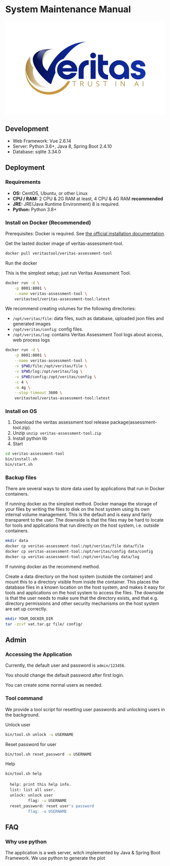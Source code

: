 # System Maintenance Manual
![logo](./.img/logo.png)
## Development

* Web Framework: Vue 2.6.14
* Server: Python 3.6+, Java 8, Spring Boot 2.4.10
* Database: sqlite 3.34.0

## Deployment

### Requirements

* __OS:__ CentOS, Ubuntu, or other Linux
* __CPU / RAM:__ 2 CPU & 2G RAM at least, 4 CPU & 4G RAM __recommended__
* __JRE:__ JRE(Java Runtime Environment) 8 is required.
* __Python:__ Python 3.8+

### Install on Docker (Recommended)

Prerequisites: Docker is required. See [the official installation documentation](https://docs.docker.com/get-docker/).

Get the lasted docker image of veritas-assessment-tool.
```bash
docker pull veritastool/veritas-assessment-tool
```

Run the docker 

This is the simplest setup; just run Veritas Assessment Tool.

```bash
docker run -d \
	-p 8001:8001 \
	--name veritas-assessment-tool \
	veritastool/veritas-assessment-tool:latest
```



We recommend creating volumes for the following directories:

* `/opt/veritas/file`: data files, such as database, uploaded json files and generated images
* `/opt/veritas/config`: config files.
* `/opt/veritas/log`: contains Veritas Assessment Tool logs about access, web process logs

```bash
docker run -d \
	-p 8001:8001 \
	--name veritas-assessment-tool \
	-v $PWD/file:/opt/veritas/file \
	-v $PWD/log:/opt/veritas/log \
	-v $PWD/config:/opt/veritas/config \
	-c 4 \
	-m 4g \
	--stop-timeout 3600 \
	veritastool/veritas-assessment-tool:latest
```
 

### Install on OS

1. Download the veritas assessment tool release package(assessment-tool.zip).
2. Unzip `unzip veritas-assessment-tool.zip`
3. Install python lib
4. Start
```bash
cd veritas-assessment-tool
bin/install.sh
bin/start.sh
```

### Backup files

There are several ways to store data used by applications that run in Docker containers.

If running docker as the simplest method.
Docker manage the storage of your files by writing the files to disk on the host system using its own internal volume management.
This is the default and is easy and fairly transparent to the user. 
The downside is that the files may be hard to locate for tools and applications that run directly on the host system, i.e. outside containers.
```bash
mkdir data
docker cp veritas-assessment-tool:/opt/veritas/file data/file
docker cp veritas-assessment-tool:/opt/veritas/config data/config
docker cp veritas-assessment-tool:/opt/veritas/log data/log
```

If running docker as the recommend method.

Create a data directory on the host system (outside the container) and mount this to a directory visible from inside the container.
This places the database files in a known location on the host system, and makes it easy for tools and applications on the host system to access the files.
The downside is that the user needs to make sure that the directory exists, and that e.g. directory permissions and other security mechanisms on the host system are set up correctly.

```bash
mkdir YOUR_DOCKER_DIR
tar -zcvf vat.tar.gz file/ config/
```

## Admin

### Accessing the Application

Currently, the default user and password is `admin/123456`.

You should change the default password after first login.

You can create some normal users as needed.


### Tool command

We provide a tool script for resetting user passwords and unlocking users in the background.

Unlock user
```bash
bin/tool.sh unlock -u USERNAME
```

Reset password for user
```bash
bin/tool.sh reset_password -u USERNAME
```

Help
```bash
bin/tool.sh help

  help: print this help info.
  list: list all user.
  unlock: unlock user
          flag: -u USERNAME
  reset_password: reset user's password
          flag: -u USERNAME
```

## FAQ

### Why use python

The application is a web server, witch implemented by Java & Spring Boot Framework. We use python to generate the plot

